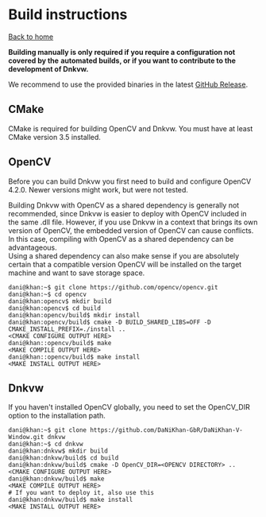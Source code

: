 # Build instructions
[Back to home](../)

**Building manually is only required if you require a configuration not covered by the**
**automated builds, or if you want to contribute to the development of Dnkvw.**

We recommend to use the provided binaries in the latest 
[GitHub Release](https://github.com/DaNiKhan-GbR/DaNiKhan-V-Window/releases). 

## CMake

CMake is required for building OpenCV and Dnkvw.
You must have at least CMake version 3.5 installed.

## OpenCV

Before you can build Dnkvw you first need to build and configure OpenCV 4.2.0. 
Newer versions might work, but were not tested.  

Building Dnkvw with OpenCV as a shared dependency is generally not recommended, 
since Dnkvw is easier to deploy with OpenCV included in the same .dll file. However, 
if you use Dnkvw in a context that brings its own version of OpenCV, the embedded version 
of OpenCV can cause conflicts. In this case, compiling with OpenCV as a shared dependency 
can be advantageous.  
Using a shared dependency can also make sense if you are absolutely certain that a compatible version OpenCV will be installed on the target machine and want to save storage space.

```console
dani@khan:~$ git clone https://github.com/opencv/opencv.git
dani@khan:~$ cd opencv
dani@khan:opencv$ mkdir build
dani@khan:opencv$ cd build
dani@khan:opencv/build$ mkdir install
dani@khan:opencv/build$ cmake -D BUILD_SHARED_LIBS=OFF -D CMAKE_INSTALL_PREFIX=./install ..
<CMAKE CONFIGURE OUTPUT HERE>
dani@khan::opencv/build$ make
<MAKE COMPILE OUTPUT HERE>
dani@khan::opencv/build$ make install
<MAKE INSTALL OUTPUT HERE>
```

## Dnkvw

If you haven't installed OpenCV globally, you need to set the 
OpenCV_DIR option to the installation path.

```console
dani@khan:~$ git clone https://github.com/DaNiKhan-GbR/DaNiKhan-V-Window.git dnkvw
dani@khan:~$ cd dnkvw
dani@khan:dnkvw$ mkdir build
dani@khan:dnkvw/build$ cd build
dani@khan:dnkvw/build$ cmake -D OpenCV_DIR=<OPENCV DIRECTORY> ..
<CMAKE CONFIGURE OUTPUT HERE>
dani@khan:dnkvw/build$ make
<MAKE COMPILE OUTPUT HERE>
# If you want to deploy it, also use this
dani@khan:dnkvw/build$ make install
<MAKE INSTALL OUTPUT HERE>
```
